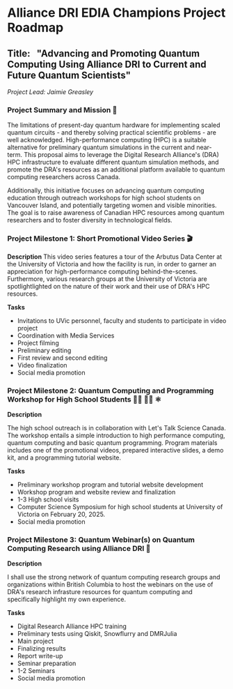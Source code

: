 # Alliance DRI EDIA Champions Project Roadmap

## Title: &nbsp; "Advancing and Promoting Quantum Computing Using Alliance DRI to Current and Future Quantum Scientists"

*Project Lead: Jaimie Greasley*

### Project Summary and Mission :rocket:

The limitations of present-day quantum hardware for implementing scaled quantum circuits - and thereby solving practical scientific problems - are well acknowledged. High-performance computing (HPC) is a suitable alternative for preliminary quantum simulations in the current and near-term. This proposal aims to leverage the Digital Research Alliance's (DRA) HPC infrastructure to evaluate different quantum simulation methods, and promote the DRA's resources as an additional platform available to quantum computing researchers across Canada. 

Additionally, this initiative focuses on advancing quantum computing education through outreach workshops for high school students on Vancouver Island, and potentially targeting women and visible minorities. The goal is to raise awareness of Canadian HPC resources among quantum researchers and to foster diversity in technological fields.

### Project Milestone 1: Short Promotional Video Series :clapper:

**Description** 
This video series features a tour of the Arbutus Data Center at the University of Victoria and how the facility is run, in order to garner an appreciation for high-performance computing behind-the-scenes. Furthermore, various research groups at the University of Victoria are spotlightlighted on the nature of their work and their use of DRA's HPC resources.  

**Tasks** 
- Invitations to UVic personnel, faculty and students to participate in video project
- Coordination with Media Services
- Project filming
- Preliminary editing 
- First review and second editing 
- Video finalization 
- Social media promotion

### Project Milestone 2: Quantum Computing and Programming Workshop for High School Students :woman_technologist: :man_technologist: :atom_symbol:

**Description** 

The high school outreach is in collaboration with Let's Talk Science Canada. The workshop entails a simple introduction to high performance computing, quantum computing and basic quantum programming. Program materials includes one of the promotional videos, prepared interactive slides, a demo kit, and a programming tutorial website.

**Tasks** 
- Preliminary workshop program and tutorial website development 
- Workshop program and website review and finalization
- 1-3 High school visits
- Computer Science Symposium for high school students at University of Victoria on February 20, 2025. 
- Social media promotion

### Project Milestone 3: Quantum Webinar(s) on Quantum Computing Research using Alliance DRI :calendar:

**Description**

I shall use the strong network of quantum computing research groups and organizations within British Columbia to host the webinars on the use of DRA's research infrasture resources for quantum computing and specifically highlight my own experience. 


**Tasks** 
- Digital Research Alliance HPC training 
- Preliminary tests using Qiskit, Snowflurry and DMRJulia 
- Main project 
- Finalizing results 
- Report write-up
- Seminar preparation 
- 1-2 Seminars 
- Social media promotion


